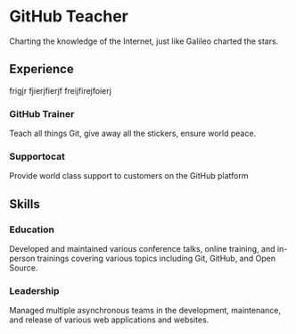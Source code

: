 # GitHub Teacher

Charting the knowledge of the Internet, just like Galileo charted the stars.

## Experience
frigjr fjierjfierjf freijfirejfoierj 
### GitHub Trainer

Teach all things Git, give away all the stickers, ensure world peace.

### Supportocat

Provide world class support to customers on the GitHub platform

## Skills

### Education

Developed and maintained various conference talks, online training, and in-person trainings covering various topics including Git, GitHub, and Open Source.

### Leadership

Managed multiple asynchronous teams in the development, maintenance, and release of various web applications and websites.
